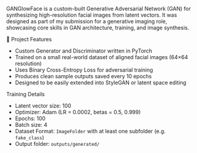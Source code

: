 GANGlowFace is a custom-built Generative Adversarial Network (GAN) for synthesizing high-resolution facial images from latent vectors. It was designed as part of my submission for a generative imaging role, showcasing core skills in GAN architecture, training, and image synthesis.

🔧 Project Features

- Custom Generator and Discriminator written in PyTorch
- Trained on a small real-world dataset of aligned facial images (64×64 resolution)
- Uses Binary Cross-Entropy Loss for adversarial training
- Produces clean sample outputs saved every 10 epochs
- Designed to be easily extended into StyleGAN or latent space editing

Training Details

- Latent vector size: 100
- Optimizer: Adam (LR = 0.0002, betas = 0.5, 0.999)
- Epochs: 100
- Batch size: 4
- Dataset Format: `ImageFolder` with at least one subfolder (e.g. `fake_class`)
- Output folder: `outputs/generated/`
